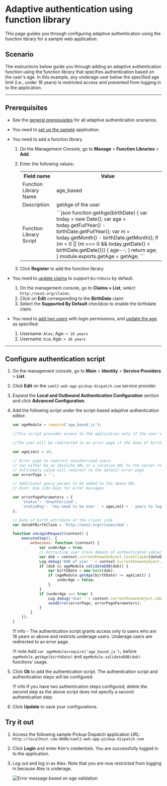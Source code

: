 # Adaptive authentication using function library

This page guides you through configuring adaptive authentication using the function library for a sample web application.

## Scenario

The instructions below guide you through adding an adaptive authentication function using the function library that specifies authentication based on the user's age. In this example, any underage user below the specified age limit (i.e., under 18 years) is restricted access and prevented from logging in to the application.

----
## Prerequisites

- See the [general prerequisites]({{base_path}}/guides/adaptive-auth/configure-adaptive-auth/#prerequisites) for all adaptive authenticaiton scenarios.
- You need to [set up the sample]({{base_path}}/guides/adaptive-auth/adaptive-auth-overview/#set-up-the-sample) application.
- You need to add a function library
    1. On the Management Console, go to **Manage** > **Function Libraries** >  **Add**.
    2. Enter the following values:

        <table>
            <tr>
                <th>Field name</th>
                <th>Value</th>
            </tr>
            <tr>
                <td>Function Library Name</td>
                <td>age_based</td>
            </tr>
            <tr>
                <td>Description</td>
                <td>getAge of the user</td>
            </tr>
            <tr>
                <td>Function Library Script</td>
                <td>
                    ```json
                    function getAge(birthDate) {
                        var today = new Date();
                        var age = today.getFullYear() - birthDate.getFullYear();
                        var m = today.getMonth() - birthDate.getMonth();
                        if (m < 0 || (m === 0 && today.getDate() < birthDate.getDate())) {
                        age--;
                    }
                    return age;
                    }
                    module.exports.getAge = getAge;
                    ```
                </td>
            </tr>
        </table>
    
    3. Click **Register** to add the function library.

- You need to [update claims]({{base_path}}/guides/dialects/edit-claim-mapping) to support `BirthDate` by default.
    1. On the management console, go to **Claims > List**, select `http://wso2.org/claims`.
    2. Click on **Edit** corresponding to the **BirthDate** claim
    3. Select the **Supported By Default** checkbox to enable the birthdate claim.
- You need to [add two users]({{base_path}}/guides/identity-lifecycles/admin-creation-workflow/) with login permissions, and [update the age]({{base_path}}/guides/identity-lifecycles/update-profile) as specified:

    1. Username: `Alex`; Age: `< 18 years`
    2. Username: `Kim`; Age: `> 18 years`

----

## Configure authentication script

1. On the management console, go to **Main** > **Identity** > **Service Providers** > **List**.

2. Click **Edit** on the `saml2-web-app-pickup-dispatch.com` service provider.

3. Expand the **Local and Outbound Authentication Configuration** section and click **Advanced Configuration**.

4. Add the following script under the script-based adaptive authentication editor:
    ```js
    var ageModule = require('age_based.js');

    //This script provides access to the application only if the user's age is greater than the configured value

    //The user will be redirected to an error page if the date of birth is not present or the user's age is below the configured value
    
    var ageLimit = 18;
    
    // Error page to redirect unauthorized users.
    // Can either be an absolute URL or a relative URL to the server root. The value can be empty or null as well.
    // null/empty value will redirect to the default error page
    var errorPage = '';
    
    // Additional query params to be added to the above URL.
    // Hint: Use i18n keys for error messages
    
    var errorPageParameters = {
        'status': 'Unauthorized',
        'statusMsg': 'You need to be over ' + ageLimit + ' years to login to this application.'
    };
    
    // Date of birth attribute at the client side
    var dateOfBirthClaim = 'http://wso2.org/claims/dob';
    
    function onLoginRequest(context) {
        executeStep(1, {
            onSuccess: function (context) {
                var underAge = true;
                // Extracting user store domain of authenticated subject from the first step
                var dob = context.currentKnownSubject.localClaims[dateOfBirthClaim];
                Log.debug('DOB of user ' + context.currentKnownSubject.identifier + ' is : ' + dob);
                if (dob && ageModule.validateDOB(dob)) {
                    var birthDate = new Date(dob);
                    if (ageModule.getAge(birthDate) >= ageLimit) {
                        underAge = false;
                    }
                }
                if (underAge === true) {
                    Log.debug('User ' + context.currentKnownSubject.identifier + ' is under aged. Hence denied to login.');
                    sendError(errorPage, errorPageParameters);
                }
            }
        });
    }

    ```

    !!! info
        - The authentication script grants access only to users who are 18 years or above and restricts underage users. Underage users are redirected to an error page.

    !!! note
        Add `var ageModule=require('age_based.js');` before `ageModule.getAge(birthDate)` and `ageModule.validateDOB(dob)` functions’ usage.

4. Click **Ok** to add the authentication script. The authentication script and authentication steps will be configured.

    !!! info
        If you have two authentication steps configured, delete the second step as the above script does not specify a second authentication step.

5. Click **Update** to save your configurations.

## Try it out

1. Access the following sample Pickup Dispatch application URL: `http://localhost.com:8080/saml2-web-app-pickup-dispatch.com`

2. Click **Login** and enter Kim's credentials. You are successfully logged in to the application.

3. Log out and log in as Alex. Note that you are now restricted from logging in because Alex is underage.  

    ![Error message based on age validation]({{base_path}}/assets/img/samples/age-validation.png)
